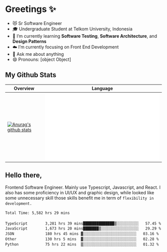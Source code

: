 # Greetings ✨
- 😻 Sr Software Engineer
- 🎓 Undergraduate Student at Telkom University, Indonesia
- 🌱 I’m currently learning **Software Testing**, **Software Architecture**, and **Design Patterns**
- ☁️ I’m currently focusing on Front End Development
- 💬 Ask me about anything
- 😄 Pronouns: [object Object]

## My Github Stats

| Overview | Language |
| --- | --- |
|[![Anurag's github stats](https://github-readme-stats.vercel.app/api?username=abui-am&count_private=true)](https://github.com/anuraghazra/github-readme-stats)|![Language](https://raw.githubusercontent.com/abui-am/stats/c6455f656dfce7acd3951e5ec5b25d72af0b2ee3/generated/languages.svg)|

## Hello there, 
Frontend Software Engineer. 
Mainly use Typescript, Javascript, and React. I also has some proficiency in UI/UX and graphic design, while looked like some unnecessary skill those skills benefit me in term of `flexibility in development.`


<!--START_SECTION:waka-->

```txt
Total Time: 5,582 hrs 29 mins

TypeScript        3,281 hrs 39 mins██████████████▒░░░░░░░░░░   57.45 %
JavaScript        1,673 hrs 20 mins███████▒░░░░░░░░░░░░░░░░░   29.29 %
JSON              180 hrs 45 mins ▓░░░░░░░░░░░░░░░░░░░░░░░░   03.16 %
Other             130 hrs 5 mins  ▓░░░░░░░░░░░░░░░░░░░░░░░░   02.28 %
Python            75 hrs 22 mins  ▒░░░░░░░░░░░░░░░░░░░░░░░░   01.32 %
```

<!--END_SECTION:waka-->
